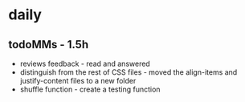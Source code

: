 # daily

## todoMMs - 1.5h
* reviews feedback - read and answered
* distinguish from the rest of CSS files - moved the align-items and justify-content files to a new folder
* shuffle function - create a testing function